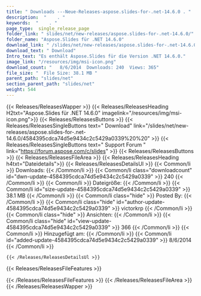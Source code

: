 ```yaml
---
title: " Downloads ---Neue-Releases-aspose.slides-for-.net-14.6.0 . "
description:  "    . " 
keywords:  "    . " 
page_type:  single_release_page
folder_link: " slides/net/new-releases/aspose.slides-for-.net-14.6.0/"
folder_name: "Aspose.Slides für .NET 14.6.0"
download_link: " /slides/net/new-releases/aspose.slides-for-.net-14.6.0/4584395cdca74d5e9434c2c5429a0339"
download_text: " Download"
Intro_text: "Es enthält Aspose.Slides für die Version .NET 14.6.0."
image_link: "/resources/img/msi-icon.png"
download_count: "   8/6/2014  Downloads: 240  Views: 365"
file_size: "  File Size: 38.1 MB "
parent_path: "slides/net"
section_parent_path: "slides/net"
weight: 544
---
```


{{< Releases/ReleasesWapper >}}
  {{< Releases/ReleasesHeading H2txt="Aspose.Slides für .NET 14.6.0" imagelink="/resources/img/msi-icon.png">}}
  {{< Releases/ReleasesButtons >}}
    {{< Releases/ReleasesSingleButtons text=" Download" link="/slides/net/new-releases/aspose.slides-for-.net-14.6.0/4584395cdca74d5e9434c2c5429a0339%20%20" >}}
    {{< Releases/ReleasesSingleButtons text=" Support Forum " link="https://forum.aspose.com/c/slides" >}}
  {{< Releases/ReleasesButtons >}}
  {{< Releases/ReleasesFileArea >}}
    {{< Releases/ReleasesHeading h4txt="Dateidetails">}}
    {{< Releases/ReleasesDetailsUl >}}
            {{< Common/li >}} Downloads: {{< /Common/li >}}
      {{< Common/li class="downloadcount" id="dwn-update-4584395cdca74d5e9434c2c5429a0339" >}} 240 {{< /Common/li >}}
      {{< Common/li >}} Dateigröße: {{< /Common/li >}}
      {{< Common/li id="size-update-4584395cdca74d5e9434c2c5429a0339" >}} 38.1 MB {{< /Common/li >}} 
      {{< Common/li  class="hide" >}} Posted By: {{< /Common/li >}} 
      {{< Common/li class="hide" id="author-update-4584395cdca74d5e9434c2c5429a0339" >}} victorkrp {{< /Common/li >}}
      {{< Common/li class="hide" >}} Ansichten: {{< /Common/li >}}
      {{< Common/li class="hide" id="view-update-4584395cdca74d5e9434c2c5429a0339" >}} 366 {{< /Common/li >}}
      {{< Common/li >}} Hinzugefügt am: {{< /Common/li >}}
      {{< Common/li id="added-update-4584395cdca74d5e9434c2c5429a0339" >}} 8/6/2014 {{< /Common/li >}} 

    {{< /Releases/ReleasesDetailsUl >}}

  {{< Releases/ReleasesFileFeatures >}}
      
  {{< /Releases/ReleasesFileFeatures >}}
 {{< /Releases/ReleasesFileArea >}}
{{< /Releases/ReleasesWapper >}}



